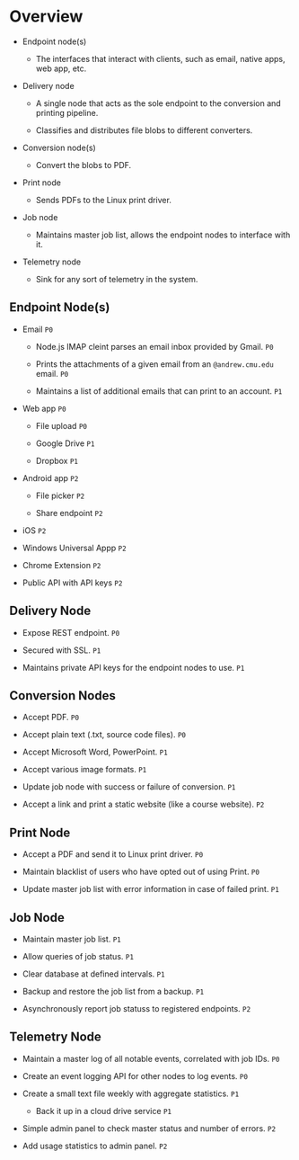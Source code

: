 # Overview
- Endpoint node(s)

    - The interfaces that interact with clients, such as email, native apps, web
      app, etc.

- Delivery node

    - A single node that acts as the sole endpoint to the conversion and
      printing pipeline.

    - Classifies and distributes file blobs to different converters.

- Conversion node(s)

    - Convert the blobs to PDF.

- Print node

    - Sends PDFs to the Linux print driver.

- Job node

    - Maintains master job list, allows the endpoint nodes to interface with it.

- Telemetry node

    - Sink for any sort of telemetry in the system.

## Endpoint Node(s)

- Email `P0`

    - Node.js IMAP cleint parses an email inbox provided by Gmail. `P0`

    - Prints the attachments of a given email from an `@andrew.cmu.edu` email.
      `P0`

    - Maintains a list of additional emails that can print to an account. `P1`

- Web app `P0`

    - File upload `P0`

    - Google Drive `P1`

    - Dropbox `P1`

- Android app `P2`

    - File picker `P2`

    - Share endpoint `P2`

- iOS `P2`

- Windows Universal Appp `P2`

- Chrome Extension `P2`

- Public API with API keys `P2`

## Delivery Node

- Expose REST endpoint. `P0`

- Secured with SSL. `P1`

- Maintains private API keys for the endpoint nodes to use. `P1`

## Conversion Nodes

- Accept PDF. `P0`

- Accept plain text (.txt, source code files). `P0`

- Accept Microsoft Word, PowerPoint. `P1`

- Accept various image formats. `P1`

- Update job node with success or failure of conversion. `P1`

- Accept a link and print a static website (like a course website). `P2`

## Print Node

- Accept a PDF and send it to Linux print driver. `P0`

- Maintain blacklist of users who have opted out of using Print. `P0`

- Update master job list with error information in case of failed print. `P1`

## Job Node

- Maintain master job list. `P1`

- Allow queries of job status. `P1`

- Clear database at defined intervals. `P1`

- Backup and restore the job list from a backup. `P1`

- Asynchronously report job statuss to registered endpoints. `P2`

## Telemetry Node

- Maintain a master log of all notable events, correlated with job IDs. `P0`

- Create an event logging API for other nodes to log events. `P0`

- Create a small text file weekly with aggregate statistics. `P1`

    - Back it up in a cloud drive service `P1`

- Simple admin panel to check master status and number of errors. `P2`

- Add usage statistics to admin panel. `P2`

